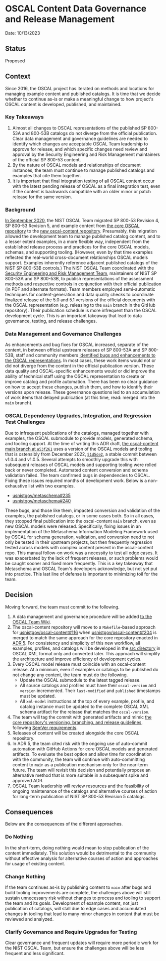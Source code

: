 # OSCAL Content Data Governance and Release Management

Date: 10/13/2023

## Status

Proposed

## Context

Since 2016, the OSCAL project has iterated on methods and locations for managing example content and published catalogs. It is time that we decide whether to continue as-is or make a meaningful change to how project's OSCAL content is developed, published, and maintained.

### Key Takeaways

1. Almost all changes to OSCAL representations of the published SP 800-53A and 800-53B catalogs do not diverge from the official publication. Clear data management and governance guidelines are needed to identify which changes are acceptable OSCAL Team leadership to approve for release, and which specific changes need review and approval by the Security Engineering and Risk Management maintainers of the official SP 800-53 content.
1. By the nature of OSCAL models and relationships of document instances, the team must continue to manage published catalogs and examples that cite them together.
1. It is important that final integration testing of all OSCAL content occur with the latest pending release of OSCAL as a final integration test, even if the content is backwards compatible with an older minor or patch release for the same version.

### Background

[In September 2020](https://github.com/usnistgov/OSCAL/commit/01c0aa9b45667b25e8105160119da011471c77cb), the NIST OSCAL Team migrated SP 800-53 Revision 4, SP 800-53 Revision 5, and example content from [the core OSCAL repository](https://github.com/usnistgov/OSCAL) to the [new oscal-content repository](https://github.com/usnistgov/oscal-content). Presumably, this migration allowed the development team to manage published catalog content, and to a lesser extent examples, in a more flexible way, independent from the established release process and practices for the core OSCAL models, schemas, and supporting tooling. (However, even by that time examples reflected the real-world cross-document relationships OSCAL models support. Examples inherently reference adjacent published catalogs of the NIST SP 800-53B controls.) The NIST OSCAL Team coordinated with the [Security Engineering and Risk Management Team](https://csrc.nist.gov/Groups/Computer-Security-Division/Security-Engineering-and-Risk-Management), maintainers of NIST SP 800-53A and SP 800-53B, to publish representations of the assessment methods and respective controls in conjunction with their official publication (in PDF and alternate formats). Team members employed semi-automatic techniques for content-generation and data quality checks to coordinate finalized release of the 5.0 and 5.1 versions of the official documents with the OSCAL representation (e.g. releasing to the `main` branch in the GitHub repository). Their publication schedule is more infrequent than the OSCAL development cycle. This is an important takeaway that lead to data governance, testing, and release challenges.

### Data Management and Governance Challenges

As enhancements and bug fixes for OSCAL increased, separate of the content, in between official upstream releases of SP 800-53A and SP 800-53B, staff and community members [identified bugs and enhancements to the OSCAL representations](). In most cases, these work items would not or did not diverge from the content in the official publication version. These data quality and OSCAL-specific enhancements would or did improve the ability of technical staff using the OSCAL representation to create or improve catalog and profile automation. There has been no clear guidance on how to accept these changes, publish them, and how to identify their versions upon release. These governance questions led to an accumulation of work items that delayed publication (at this time, read: merged into the `main` branch).

### OSCAL Dependency Upgrades, Integration, and Regression Test Challenges

Due to infrequent publications of the catalogs, managed together with examples, the OSCAL submodule to provide models, generated schema, and tooling support. At the time of writing this ADR draft, [the oscal-content main branch at `a53f261`](https://github.com/usnistgov/oscal-content/tree/a53f261a946c52811c507deb4d8385d9e4794a6f) uses a version of the OSCAL models and tooling that is ostensibly from December 2022, [`51d5de2`](https://github.com/usnistgov/OSCAL/commit/51d5de22c181477e3f9cf08789c4399fff013f14), a stable commit between v1.0.4 and v1.0.5. Several attempts to smoothly upgrade this with subsequent releases of OSCAL models and supporting tooling were rolled back or never completed. Automated content conversion and schema validation failed. The team confirmed bugs in dependencies to OSCAL. Fixing these issues required months of development work. Below is a non-exhaustive list with two examples.

- [usnistgov/metaschema#235](https://github.com/usnistgov/metaschema/issues/235)
- [usnistgov/metaschema#240](https://github.com/usnistgov/metaschema/issues/240)

These bugs, and those like them, impacted conversion and validation of the examples, the published catalogs, or in some cases both. So in all cases, they stopped final publication into the oscal-content `main` branch, even as new OSCAL models were released. Specifically, fixing issues in an implementation of the Metaschema Information Modeling Framework used by OSCAL for schema generation, validation, and conversion need to not only be tested in their upstream projects, but then frequently regression tested across models with complex content present in the oscal-content repo. This manual follow-on work was a necessity to test all edge cases. It was exacerbated by the lack of frequent releases, or such problems would be caught sooner and fixed more frequently. This is a key takeaway that Metaschema and OSCAL Team's developers acknowledge, but not yet put into practice. This last line of defense is important to minimizing toil for the team.

## Decision

Moving forward, the team must commit to the following.

1. A data management and governance procedure will be added [to the OSCAL Team Wiki](https://github.com/usnistgov/OSCAL/wiki/NIST-SP-800%E2%80%9053-OSCAL-Content-Data-Governance).
1. The oscal-content repository will move to a `Makefile`-based approach for [usnistgov/oscal-content#116](https://github.com/usnistgov/oscal-content/issues/116) when [usnistgov/oscal-content#204](https://github.com/usnistgov/oscal-content/pull/204) is merged to match the same approach for the core repository enacted in [ADR 5](./0005-repository-reorganization.md). For consistency and simplicity of this new workflow, all examples, profiles, and catalogs will be developed in the [src directory](https://github.com/usnistgov/oscal-content/tree/7a079afed39b1a36a091c8d4ac939d096d42c76b/src) in OSCAL XML format only and converted later. This approach will simplify the architecture and improve efficiency of development cycles.
1. Every OSCAL model release must coincide with an oscal-content release. At a minimum, even if examples or catalogs to be published do not change any content, the team must do the following.
    - Update the OSCAL submodule to the latest tagged release.
    - All source catalogs and profiles must have their `oscal-version` and `version` incremented. Their `last-modified` and `published` timestamps must be updated.
    - All `xml-model` instructions at the top of every example, profile, and catalog instance must be updated to the complete OSCAL XML schema artifact for the release that matches the `oscal-version`.
1. The team will tag the commit with generated artifacts and mimic [the core repository's versioning, branching, and release guidelines](https://github.com/usnistgov/OSCAL/blob/f159b28948cb0034370fb819a45bfdaeaef5192a/versioning-and-branching.md), following [SemVer requirements](https://semver.org/).
1. Releases of content will be created alongside the core OSCAL repository.
1. In ADR 5, the team cited risk with the ongoing use of auto-commit automation with GitHub Actions for core OSCAL models and generated artifacts. To evaluate the best option and allow time for coordination with the community, the team will continue with auto-committing content to `main` as a publication mechanism only for the near-term future. The team will revisit this decision and potentially propose an alternative method that is more suitable in a subsequent spike and approved ADR.
1. OSCAL Team leadership will review resources and the feasibility of ongoing maintenance of the catalogs and alternative courses of action for long-term publication of NIST SP 800-53 Revision 5 catalogs.

## Consequences

Below are the consequences of the different approaches.

### Do Nothing

In the short-term, doing nothing would mean to stop publication of the content immediately. This solution would be detrimental to the community without effective analysis for alternative courses of action and approaches for usage of existing content.

### Change Nothing

If the team continues as-is by publishing content to `main` after bugs and build tooling improvements are complete, the challenges above will still sustain unnecessary risk without changes to process and tooling to support the team and its goals. Development of example content, not just publication of catalogs, will stall due to edge cases and accumulated changes in tooling that lead to many minor changes in content that must be reviewed and analyzed.

### Clarify Governance and Require Upgrades for Testing

Clear governance and frequent updates will require more periodic work for the NIST OSCAL Team, but ensure the challenges above will be less frequent and less significant.
